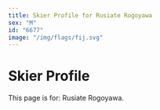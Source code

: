 ```yaml
---
title: Skier Profile for Rusiate Rogoyawa
sex: "M"
id: "6677"
image: "/img/flags/fij.svg" 
---
```


# Skier Profile

This page is for: Rusiate Rogoyawa.
    
